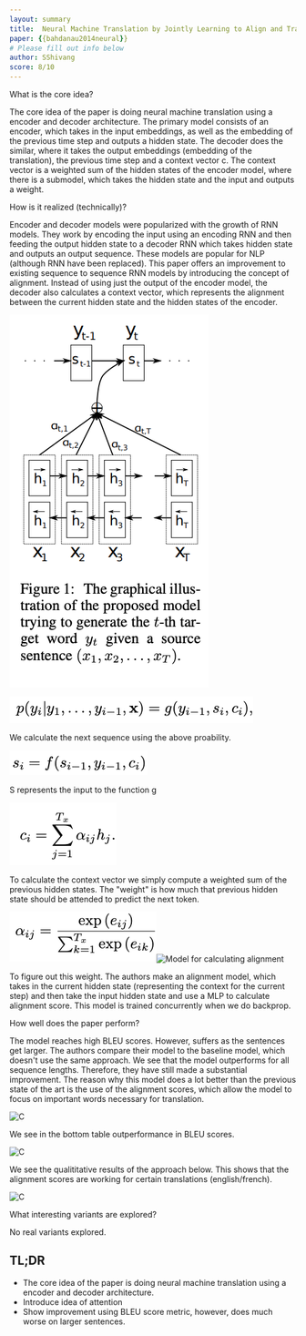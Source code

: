 ```yaml
---
layout: summary
title: 	Neural Machine Translation by Jointly Learning to Align and Translate
paper: {{bahdanau2014neural}}
# Please fill out info below
author: SShivang
score: 8/10
---
```


What is the core idea?

The core idea of the paper is doing neural machine translation using a encoder and decoder architecture. The primary model consists of an encoder, which takes in the input embeddings, as well as the embedding of the previous time step and outputs a hidden state. The decoder does the similar, where it takes the output embeddings (embedding of the translation), the previous time step and a context vector c. The context vector is a weighted sum of the hidden states of the encoder model, where there is a submodel, which takes the hidden state and the input and outputs a weight.

How is it realized (technically)?

Encoder and decoder models were popularized with the growth of RNN models. They work by encoding the input using an encoding RNN and then feeding the output hidden state to a decoder RNN which takes hidden state and outputs an output sequence. These models are popular for NLP (although RNN have been replaced). This paper offers an improvement to existing sequence to sequence RNN models by introducing the concept of alignment. Instead of using just the output of the encoder model, the decoder also calculates a context vector, which represents the alignment between the current hidden state and the hidden states of the encoder.

![Model Introduced in the Paper](bahdanau2014neural_1_1.png)

![Output probability](bahdanau2014neural_1_2.png)

We calculate the next sequence using the above proability.

![S](bahdanau2014neural_1_3.png)

S represents the input to the function g

![C](bahdanau2014neural_1_4.png)

To calculate the context vector we simply compute a weighted sum of the previous hidden states. The "weight" is how much that previous hidden state should be attended to predict the next token.

![Model for calculating alignment](bahdanau2014neural_1_5.png)![Model for calculating alignment](bahdanau2014neural_1_11.png)

To figure out this weight. The authors make an alignment model, which takes in the current hidden state (representing the context for the current step) and then take the input hidden state and use a MLP to calculate alignment score. This model is trained concurrently when we do backprop.

How well does the paper perform?

The model reaches high BLEU scores. However, suffers as the sentences get larger. The authors compare their model to the baseline model, which doesn't use the same approach. We see that the model outperforms for all sequence lengths. Therefore, they have still made a substantial improvement. The reason why this model does a lot better than the previous state of the art is the use of the alignment scores, which allow the model to focus on important words necessary for translation.

![C](bbahdanau2014neural_1_10.png)

We see in the bottom table outperformance in BLEU scores.

![C](bbahdanau2014neural_1_9.png)

We see the qualititative results of the approach below. This shows that the alignment scores are working for certain translations (english/french).

![C](bbahdanau2014neural_1_8.png)

What interesting variants are explored?

No real variants explored.

## TL;DR
* The core idea of the paper is doing neural machine translation using a encoder and decoder architecture.
* Introduce idea of attention
* Show improvement using BLEU score metric, however, does much worse on larger sentences.

